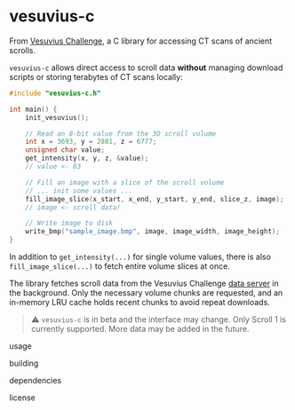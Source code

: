 # vesuvius-c

From [Vesuvius Challenge](https://scrollprize.org), a C library for accessing CT scans of ancient scrolls.

`vesuvius-c` allows direct access to scroll data **without** managing download scripts or storing terabytes of CT scans locally:

```c
#include "vesuvius-c.h"

int main() {
    init_vesuvius();

    // Read an 8-bit value from the 3D scroll volume
    int x = 3693, y = 2881, z = 6777;
    unsigned char value;
    get_intensity(x, y, z, &value);
    // value <- 83

    // Fill an image with a slice of the scroll volume
    // ... init some values ...
    fill_image_slice(x_start, x_end, y_start, y_end, slice_z, image);
    // image <- scroll data!

    // Write image to disk
    write_bmp("sample_image.bmp", image, image_width, image_height);
}
```

In addition to `get_intensity(...)` for single volume values, there is also `fill_image_slice(...)` to fetch entire volume slices at once.

The library fetches scroll data from the Vesuvius Challenge [data server](https://dl.ash2txt.org) in the background. Only the necessary volume chunks are requested, and an in-memory LRU cache holds recent chunks to avoid repeat downloads.

> ⚠️ `vesuvius-c` is in beta and the interface may change. Only Scroll 1 is currently supported. More data may be added in the future.

usage

building

dependencies

license